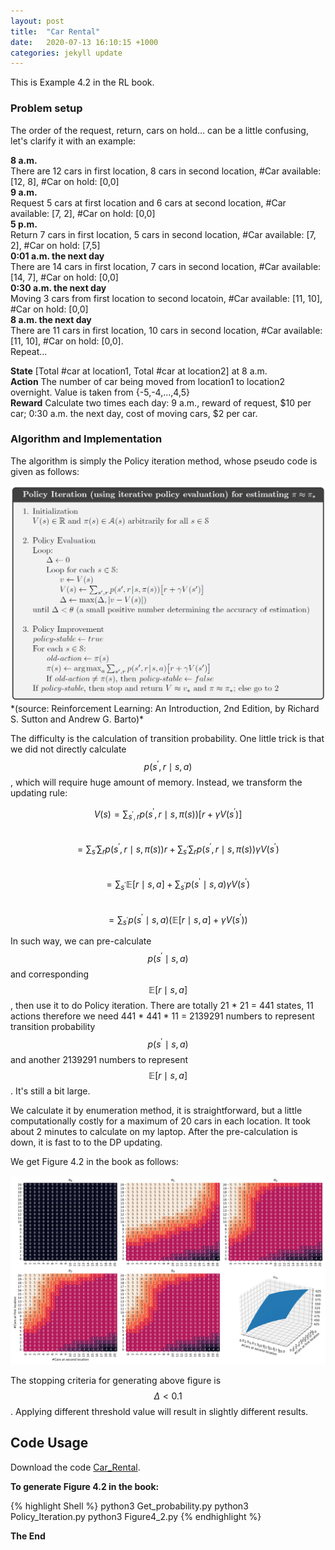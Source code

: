 ```yaml
---
layout: post
title:  "Car Rental"
date:   2020-07-13 16:10:15 +1000
categories: jekyll update
---
```

This is Example 4.2 in the RL book.

### Problem setup

The order of the request, return, cars on hold... can be a little confusing, let's clarify it with an example:

**8 a.m.** \
There are 12 cars in first location, 8 cars in second location, #Car available: [12, 8], #Car on hold: [0,0] \
**9 a.m.** \
Request 5 cars at first location and 6 cars at second location, #Car available: [7, 2], #Car on hold: [0,0] \
**5 p.m.** \
Return 7 cars in first location, 5 cars in second location, #Car available: [7, 2], #Car on hold: [7,5] \
**0:01 a.m. the next day** \
There are 14 cars in first location, 7 cars in second location, #Car available: [14, 7], #Car on hold: [0,0] \
**0:30 a.m. the next day** \
Moving 3 cars from first location to second locatoin, #Car available: [11, 10], #Car on hold: [0,0] \
**8 a.m. the next day** \
There are 11 cars in first location, 10 cars in second location, #Car available: [11, 10], #Car on hold: [0,0]. \
Repeat...


**State** [Total #car at location1, Total #car at location2] at 8 a.m.  \
**Action** The number of car being moved from location1 to location2 overnight. Value is taken from {-5,-4,...,4,5} \
**Reward** Calculate two times each day: 9 a.m., reward of request, $10 per car; 0:30 a.m. the next day, cost of moving cars, $2 per car.



### Algorithm and Implementation

The algorithm is simply the Policy iteration method, whose pseudo code is given as follows:

<div style="text-align:center"><img src="/files/Chapter4/Car/CR_p1.PNG" alt="drawing" width="600"/></div>
*(source: Reinforcement Learning: An Introduction, 2nd Edition, by Richard S. Sutton and Andrew G. Barto)*

The difficulty is the calculation of transition probability. One little trick is that we did not directly calculate $$p(s^{\prime}, r\mid s,a)$$, which will require huge amount of memory. Instead, we transform the updating rule:

$$V(s) = \sum_{s^{\prime}, r} p(s^{\prime}, r\mid s,\pi(s))[r + \gamma V(s^{\prime})]$$\
$$ \;\;\;\;\;\;\;\; = \sum_{s^{\prime}}\sum_r p(s^{\prime}, r\mid s,\pi(s))r + \sum_{s^{\prime}}\sum_r p(s^{\prime}, r\mid s,\pi(s)) \gamma V(s^{\prime})$$\
$$\;\;\;\;\;\;\;\; = \sum_{s^{\prime}} \mathbb{E}[r\mid s,a] + \sum_{s^{\prime}} p(s^{\prime}\mid s,a) \gamma V(s^{\prime})$$ \
$$\;\;\;\;\;\;\;\; = \sum_{s^{\prime}} p(s^{\prime}\mid s,a) (\mathbb{E}[r\mid s,a] + \gamma V(s^{\prime}))$$

In such way, we can pre-calculate $$p(s^{\prime} \mid s,a)$$ and corresponding $$\mathbb{E}[r\mid s,a]$$, then use it to do Policy iteration. There are totally 21 * 21 = 441 states, 11 actions therefore we need 441 * 441 * 11 = 2139291 numbers to represent transition probability $$p(s^{\prime}\mid s,a)$$ and another 2139291 numbers to represent $$\mathbb{E}[r\mid s,a]$$. It's still a bit large.

 We calculate it by enumeration method, it is straightforward, but a little computationally costly for a maximum of 20 cars in each location. It took about 2 minutes to calculate on my laptop. After the pre-calculation is down, it is fast to to the DP updating.

We get Figure 4.2 in the book as follows:

<div style="text-align:center"><img src="/files/Chapter4/Car/Figure4_2.svg" alt="drawing" width="720"/></div>

The stopping criteria for generating above figure is $$\Delta < 0.1$$. Applying different threshold value will result in slightly different results.





## **Code Usage**

Download the code [Car_Rental](https://github.com/liCCcccs/Reinforcement-Learning-Book-Reproduce/tree/master/Chapter4/Car_Rental).

**To generate Figure 4.2 in the book:**

 {% highlight Shell %}
 python3 Get_probability.py
 python3 Policy_Iteration.py
 python3 Figure4_2.py {% endhighlight %}



**The End**

